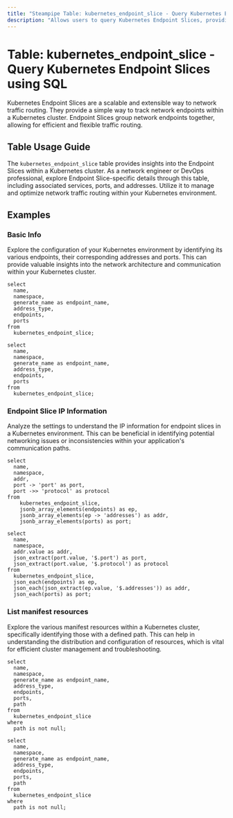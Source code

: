 ```yaml
---
title: "Steampipe Table: kubernetes_endpoint_slice - Query Kubernetes Endpoint Slices using SQL"
description: "Allows users to query Kubernetes Endpoint Slices, providing insights into the set of endpoints that a service may route traffic to."
---
```


# Table: kubernetes_endpoint_slice - Query Kubernetes Endpoint Slices using SQL

Kubernetes Endpoint Slices are a scalable and extensible way to network traffic routing. They provide a simple way to track network endpoints within a Kubernetes cluster. Endpoint Slices group network endpoints together, allowing for efficient and flexible traffic routing.

## Table Usage Guide

The `kubernetes_endpoint_slice` table provides insights into the Endpoint Slices within a Kubernetes cluster. As a network engineer or DevOps professional, explore Endpoint Slice-specific details through this table, including associated services, ports, and addresses. Utilize it to manage and optimize network traffic routing within your Kubernetes environment.

## Examples

### Basic Info
Explore the configuration of your Kubernetes environment by identifying its various endpoints, their corresponding addresses and ports. This can provide valuable insights into the network architecture and communication within your Kubernetes cluster.

```sql+postgres
select
  name,
  namespace,
  generate_name as endpoint_name,
  address_type,
  endpoints,
  ports
from
  kubernetes_endpoint_slice;
```

```sql+sqlite
select
  name,
  namespace,
  generate_name as endpoint_name,
  address_type,
  endpoints,
  ports
from
  kubernetes_endpoint_slice;
```

### Endpoint Slice IP Information
Analyze the settings to understand the IP information for endpoint slices in a Kubernetes environment. This can be beneficial in identifying potential networking issues or inconsistencies within your application's communication paths.

```sql+postgres
select
  name,
  namespace,
  addr,
  port -> 'port' as port,
  port ->> 'protocol' as protocol
from
    kubernetes_endpoint_slice,
    jsonb_array_elements(endpoints) as ep,
    jsonb_array_elements(ep -> 'addresses') as addr,
    jsonb_array_elements(ports) as port;
```

```sql+sqlite
select
  name,
  namespace,
  addr.value as addr,
  json_extract(port.value, '$.port') as port,
  json_extract(port.value, '$.protocol') as protocol
from
  kubernetes_endpoint_slice,
  json_each(endpoints) as ep,
  json_each(json_extract(ep.value, '$.addresses')) as addr,
  json_each(ports) as port;
```

### List manifest resources
Explore the various manifest resources within a Kubernetes cluster, specifically identifying those with a defined path. This can help in understanding the distribution and configuration of resources, which is vital for efficient cluster management and troubleshooting.

```sql+postgres
select
  name,
  namespace,
  generate_name as endpoint_name,
  address_type,
  endpoints,
  ports,
  path
from
  kubernetes_endpoint_slice
where
  path is not null;
```

```sql+sqlite
select
  name,
  namespace,
  generate_name as endpoint_name,
  address_type,
  endpoints,
  ports,
  path
from
  kubernetes_endpoint_slice
where
  path is not null;
```